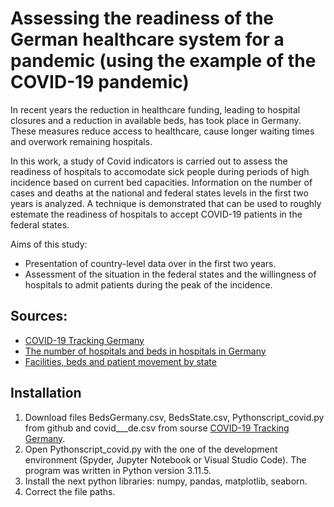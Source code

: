 # Assessing the readiness of the German healthcare system for a pandemic (using the example of the COVID-19 pandemic)

In recent years the reduction in healthcare funding, leading to hospital closures and a reduction in available beds, has took place in Germany. These measures reduce access to healthcare, cause longer waiting times and overwork remaining hospitals.

In this work, a study of Covid indicators is carried out to assess the readiness of hospitals to accomodate sick people during periods of high incidence based on current bed capacities. Information on the number of cases and deaths at the national and federal states levels in the first two years is analyzed. A technique is demonstrated that can be used to roughly estemate the readiness of hospitals to accept COVID-19 patients in the federal states.

Aims of this study:
+ Presentation of country-level data over in the first two years.
+ Assessment of the situation in the federal states and the willingness of hospitals to admit patients during the peak of the incidence.

## Sources:

+ [COVID-19 Tracking Germany](https://www.kaggle.com/datasets/headsortails/covid19-tracking-germany)
+ [The number of hospitals and beds in hospitals in Germany](https://www-genesis.destatis.de/genesis//online?operation=table&code=23111-0001&bypass=true&levelindex=1&levelid=1711299124299#abreadcrumb)
+ [Facilities, beds and patient movement by state](https://www.destatis.de/DE/Themen/Gesellschaft-Umwelt/Gesundheit/Krankenhaeuser/Tabellen/gd-krankenhaeuser-bl.html)

## Installation

1. Download files BedsGermany.csv, BedsState.csv, Pythonscript_covid.py from github and covid___de.csv from sourse [COVID-19 Tracking Germany](https://www.kaggle.com/datasets/headsortails/covid19-tracking-germany).
2. Open Pythonscript_covid.py with the one of the development environment (Spyder, Jupyter Notebook or Visual Studio Code).
The program was written in Python version  3.11.5.
3. Install the next python libraries: numpy,  pandas, matplotlib, seaborn.
4. Correct the file paths.